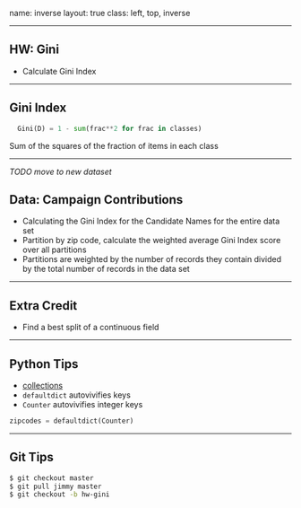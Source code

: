 name: inverse
layout: true
class: left, top, inverse

---

## HW: Gini

  + Calculate Gini Index

---

## Gini Index

```python
  Gini(D) = 1 - sum(frac**2 for frac in classes)
```
  Sum of the squares of the fraction of items in each class

---

*TODO move to new dataset*

## Data: Campaign Contributions

  + Calculating the Gini Index for the Candidate Names for the entire data set
  + Partition by zip code, calculate the weighted average Gini Index score
    over all partitions
  + Partitions are weighted by the number of records they contain divided by
    the total number of records in the data set

---

## Extra Credit

  + Find a best split of a continuous field

---

## Python Tips

  + [collections](http://docs.python.org/2/library/collections.html)
  + ```defaultdict``` autovivifies keys
  + ```Counter``` autovivifies integer keys
```python
zipcodes = defaultdict(Counter)
```

---

## Git Tips

```bash
$ git checkout master
$ git pull jimmy master
$ git checkout -b hw-gini
```
